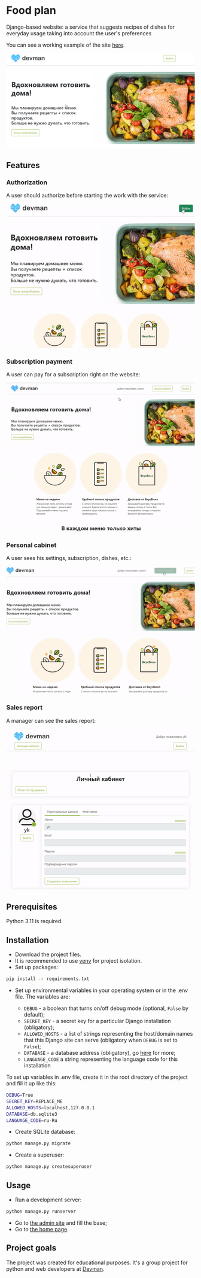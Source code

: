 # Food plan

Django-based website: a service that suggests recipes of dishes for everyday usage taking into account the user's preferences

You can see a working example of the site [here](https://food-plan.freemyip.com/).

![main page](screenshots/main_page.png)

## Features

### Authorization

A user should authorize before starting the work with the service:

![authorization](screenshots/authorization.gif)

### Subscription payment

A user can pay for a subscription right on the website:

![payment](screenshots/payment.gif)

### Personal cabinet

A user sees his settings, subscription, dishes, etc.:

![personal cabinet](screenshots/personal_cabinet.gif)

### Sales report

A manager can see the sales report:

![sales report](screenshots/sales_report.gif)

## Prerequisites

Python 3.11 is required.

## Installation

- Download the project files.
- It is recommended to use [venv](https://docs.python.org/3/library/venv.html?highlight=venv#module-venv) for project isolation.
- Set up packages:

```bash
pip install -r requirements.txt
```

- Set up environmental variables in your operating system or in the .env file. The variables are:

  - `DEBUG` - a boolean that turns on/off debug mode (optional, `False` by default);
  - `SECRET_KEY` - a secret key for a particular Django installation (obligatory);
  - `ALLOWED_HOSTS` - a list of strings representing the host/domain names that this Django site can serve (obligatory when `DEBUG` is set to `False`);
  - `DATABASE` - a database address (obligatory), go [here](https://github.com/jacobian/dj-database-url) for more;
  - `LANGUAGE_CODE` a string representing the language code for this installation

To set up variables in .env file, create it in the root directory of the project and fill it up like this:

```bash
DEBUG=True
SECRET_KEY=REPLACE_ME
ALLOWED_HOSTS=localhost,127.0.0.1
DATABASE=db.sqlite3
LANGUAGE_CODE=ru-Ru
```

- Create SQLite database:

```bash
python manage.py migrate
```

- Create a superuser:

```bash
python manage.py createsuperuser
```

## Usage

- Run a development server:

```bash
python manage.py runserver
```

- Go to [the admin site](http://127.0.0.1:8000/admin/) and fill the base;
- Go to [the home page](http://127.0.0.1:8000/).

## Project goals

The project was created for educational purposes.
It's a group project for python and web developers at [Devman](https://dvmn.org).
